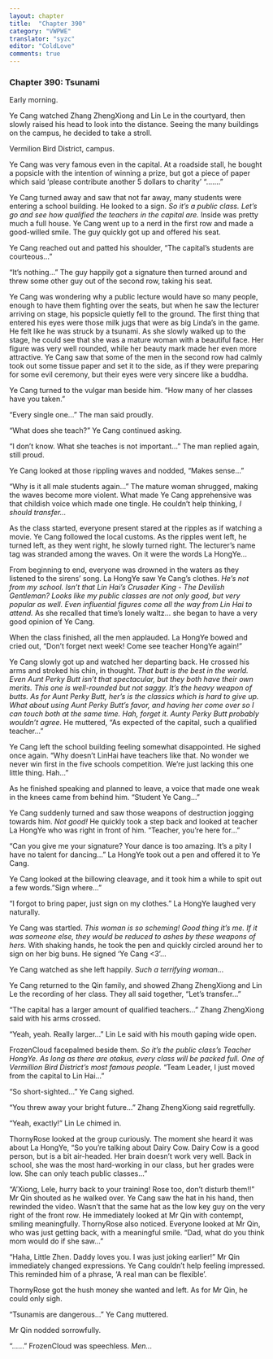 ```yaml
---
layout: chapter
title:  "Chapter 390"
category: "VWPWE"
translator: "syzc"
editor: "ColdLove"
comments: true
---
```


### Chapter 390: Tsunami

Early morning.

Ye Cang watched Zhang ZhengXiong and Lin Le in the courtyard, then slowly raised his head to look into the distance. Seeing the many buildings on the campus, he decided to take a stroll.

Vermilion Bird District, campus.

Ye Cang was very famous even in the capital. At a roadside stall, he bought a popsicle with the intention of winning a prize, but got a piece of paper which said ‘please contribute another 5 dollars to charity’ “.......”

Ye Cang turned away and saw that not far away, many students were entering a school building. He looked to a sign. *So it’s a public class. Let’s go and see how qualified the teachers in the capital are.* Inside was pretty much a full house. Ye Cang went up to a nerd in the first row and made a good-willed smile. The guy quickly got up and offered his seat.

Ye Cang reached out and patted his shoulder, “The capital’s students are courteous...”

“It’s nothing...” The guy happily got a signature then turned around and threw some other guy out of the second row, taking his seat.

Ye Cang was wondering why a public lecture would have so many people, enough to have them fighting over the seats, but when he saw the lecturer arriving on stage, his popsicle quietly fell to the ground. The first thing that entered his eyes were those milk jugs that were as big Linda’s in the game. He felt like he was struck by a tsunami. As she slowly walked up to the stage, he could see that she was a mature woman with a beautiful face. Her figure was very well rounded, while her beauty mark made her even more attractive. Ye Cang saw that some of the men in the second row had calmly took out some tissue paper and set it to the side, as if they were preparing for some evil ceremony, but their eyes were very sincere like a buddha.

Ye Cang turned to the vulgar man beside him. “How many of her classes have you taken.”

“Every single one...” The man said proudly.

“What does she teach?” Ye Cang continued asking.

“I don’t know. What she teaches is not important...” The man replied again, still proud.

Ye Cang looked at those rippling waves and nodded, “Makes sense...”

“Why is it all male students again...” The mature woman shrugged, making the waves become more violent. What made Ye Cang apprehensive was that childish voice which made one tingle. He couldn’t help thinking, *I should transfer...* 

As the class started, everyone present stared at the ripples as if watching a movie. Ye Cang followed the local customs. As the ripples went left, he turned left, as they went right, he slowly turned right. The lecturer’s name tag was stranded among the waves. On it were the words La HongYe... 

From beginning to end, everyone was drowned in the waters as they listened to the sirens’ song. La HongYe saw Ye Cang’s clothes. *He’s not from my school. Isn’t that Lin Hai’s Crusader King - The Devilish Gentleman? Looks like my public classes are not only good, but very popular as well. Even influential figures come all the way from Lin Hai to attend.* As she recalled that time’s lonely waltz… she began to have a very good opinion of Ye Cang.

When the class finished, all the men applauded. La HongYe bowed and cried out, “Don’t forget next week! Come see teacher HongYe again!”

Ye Cang slowly got up and watched her departing back. He crossed his arms and stroked his chin, in thought. *That butt is the best in the world. Even Aunt Perky Butt isn’t that spectacular, but they both have their own merits. This one is well-rounded but not saggy. It’s the heavy weapon of butts. As for Aunt Perky Butt, her’s is the classics which is hard to give up. What about using Aunt Perky Butt’s favor, and having her come over so I can touch both at the same time. Hah, forget it. Aunty Perky Butt probably wouldn’t agree.* He muttered, “As expected of the capital, such a qualified teacher...”

Ye Cang left the school building feeling somewhat disappointed. He sighed once again. “Why doesn’t LinHai have teachers like that. No wonder we never win first in the five schools competition. We’re just lacking this one little thing. Hah...”

As he finished speaking and planned to leave, a voice that made one weak in the knees came from behind him. “Student Ye Cang...”

Ye Cang suddenly turned and saw those weapons of destruction jogging towards him. *Not good!* He quickly took a step back and looked at teacher La HongYe who was right in front of him. “Teacher, you’re here for...”

“Can you give me your signature? Your dance is too amazing. It’s a pity I have no talent for dancing...” La HongYe took out a pen and offered it to Ye Cang.

Ye Cang looked at the billowing cleavage, and it took him a while to spit out a few words.”Sign where...”

“I forgot to bring paper, just sign on my clothes.” La HongYe laughed very naturally.

Ye Cang was startled. *This woman is so scheming! Good thing it’s me. If it was someone else, they would be reduced to ashes by these weapons of hers.* With shaking hands, he took the pen and quickly circled around her to sign on her big buns. He signed ‘Ye Cang <3’...

Ye Cang watched as she left happily. *Such a terrifying woman...*

Ye Cang returned to the Qin family, and showed Zhang ZhengXiong and Lin Le the recording of her class. They all said together, “Let’s transfer...”

“The capital has a larger amount of qualified teachers...” Zhang ZhengXiong said with his arms crossed.

“Yeah, yeah. Really larger...” Lin Le said with his mouth gaping wide open.

FrozenCloud facepalmed beside them. *So it’s the public class’s Teacher HongYe. As long as there are otakus, every class will be packed full. One of Vermillion Bird District’s most famous people.* “Team Leader, I just moved from the capital to Lin Hai...”

“So short-sighted...” Ye Cang sighed.

“You threw away your bright future...” Zhang ZhengXiong said regretfully.

“Yeah, exactly!” Lin Le chimed in.

ThornyRose looked at the group curiously. The moment she heard it was about La HongYe, “So you’re talking about Dairy Cow. Dairy Cow is a good person, but is a bit air-headed. Her brain doesn’t work very well. Back in school, she was the most hard-working in our class, but her grades were low. She can only teach public classes...”

“A’Xiong, Lele, hurry back to your training! Rose too, don’t disturb them!!” Mr Qin shouted as he walked over. Ye Cang saw the hat in his hand, then rewinded the video. Wasn’t that the same hat as the low key guy on the very right of the front row. He immediately looked at Mr Qin with contempt, smiling meaningfully. ThornyRose also noticed. Everyone looked at Mr Qin, who was just getting back, with a meaningful smile. “Dad, what do you think mom would do if she saw...”

“Haha, Little Zhen. Daddy loves you. I was just joking earlier!” Mr Qin immediately changed expressions. Ye Cang couldn’t help feeling impressed. This reminded him of a phrase, ‘A real man can be flexible’.

ThornyRose got the hush money she wanted and left. As for Mr Qin, he could only sigh.

“Tsunamis are dangerous...” Ye Cang muttered.

Mr Qin nodded sorrowfully.

“......” FrozenCloud was speechless. *Men...*
